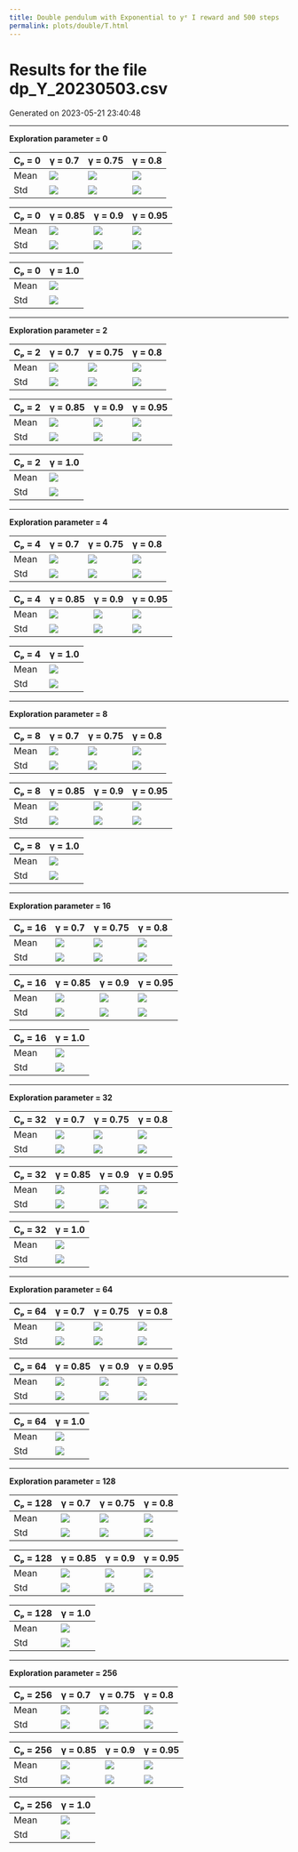 ```yaml
---
title: Double pendulum with Exponential to yᵉ I reward and 500 steps
permalink: plots/double/T.html
---
```

# Results for the file dp_Y_20230503.csv 

Generated on 2023-05-21 23:40:48

---

**Exploration parameter = 0**

| Cₚ = 0 | γ = 0.7 | γ = 0.75 | γ = 0.8 | 
| --- | --- | --- | --- | 
| Mean | ![](fig/dp_Y/mean_g_0.7_cp_0.png) | ![](fig/dp_Y/mean_g_0.75_cp_0.png) | ![](fig/dp_Y/mean_g_0.8_cp_0.png) | 
| Std | ![](fig/dp_Y/std_g_0.7_cp_0.png) | ![](fig/dp_Y/std_g_0.75_cp_0.png) | ![](fig/dp_Y/std_g_0.8_cp_0.png) | 

| Cₚ = 0 | γ = 0.85 | γ = 0.9 | γ = 0.95 | 
| --- | --- | --- | --- | 
| Mean | ![](fig/dp_Y/mean_g_0.85_cp_0.png) | ![](fig/dp_Y/mean_g_0.9_cp_0.png) | ![](fig/dp_Y/mean_g_0.95_cp_0.png) | 
| Std | ![](fig/dp_Y/std_g_0.85_cp_0.png) | ![](fig/dp_Y/std_g_0.9_cp_0.png) | ![](fig/dp_Y/std_g_0.95_cp_0.png) | 

| Cₚ = 0 | γ = 1.0 | 
| --- | --- | 
| Mean | ![](fig/dp_Y/mean_g_1.0_cp_0.png) | 
| Std | ![](fig/dp_Y/std_g_1.0_cp_0.png) | 

---

**Exploration parameter = 2**

| Cₚ = 2 | γ = 0.7 | γ = 0.75 | γ = 0.8 | 
| --- | --- | --- | --- | 
| Mean | ![](fig/dp_Y/mean_g_0.7_cp_2.png) | ![](fig/dp_Y/mean_g_0.75_cp_2.png) | ![](fig/dp_Y/mean_g_0.8_cp_2.png) | 
| Std | ![](fig/dp_Y/std_g_0.7_cp_2.png) | ![](fig/dp_Y/std_g_0.75_cp_2.png) | ![](fig/dp_Y/std_g_0.8_cp_2.png) | 

| Cₚ = 2 | γ = 0.85 | γ = 0.9 | γ = 0.95 | 
| --- | --- | --- | --- | 
| Mean | ![](fig/dp_Y/mean_g_0.85_cp_2.png) | ![](fig/dp_Y/mean_g_0.9_cp_2.png) | ![](fig/dp_Y/mean_g_0.95_cp_2.png) | 
| Std | ![](fig/dp_Y/std_g_0.85_cp_2.png) | ![](fig/dp_Y/std_g_0.9_cp_2.png) | ![](fig/dp_Y/std_g_0.95_cp_2.png) | 

| Cₚ = 2 | γ = 1.0 | 
| --- | --- | 
| Mean | ![](fig/dp_Y/mean_g_1.0_cp_2.png) | 
| Std | ![](fig/dp_Y/std_g_1.0_cp_2.png) | 

---

**Exploration parameter = 4**

| Cₚ = 4 | γ = 0.7 | γ = 0.75 | γ = 0.8 | 
| --- | --- | --- | --- | 
| Mean | ![](fig/dp_Y/mean_g_0.7_cp_4.png) | ![](fig/dp_Y/mean_g_0.75_cp_4.png) | ![](fig/dp_Y/mean_g_0.8_cp_4.png) | 
| Std | ![](fig/dp_Y/std_g_0.7_cp_4.png) | ![](fig/dp_Y/std_g_0.75_cp_4.png) | ![](fig/dp_Y/std_g_0.8_cp_4.png) | 

| Cₚ = 4 | γ = 0.85 | γ = 0.9 | γ = 0.95 | 
| --- | --- | --- | --- | 
| Mean | ![](fig/dp_Y/mean_g_0.85_cp_4.png) | ![](fig/dp_Y/mean_g_0.9_cp_4.png) | ![](fig/dp_Y/mean_g_0.95_cp_4.png) | 
| Std | ![](fig/dp_Y/std_g_0.85_cp_4.png) | ![](fig/dp_Y/std_g_0.9_cp_4.png) | ![](fig/dp_Y/std_g_0.95_cp_4.png) | 

| Cₚ = 4 | γ = 1.0 | 
| --- | --- | 
| Mean | ![](fig/dp_Y/mean_g_1.0_cp_4.png) | 
| Std | ![](fig/dp_Y/std_g_1.0_cp_4.png) | 

---

**Exploration parameter = 8**

| Cₚ = 8 | γ = 0.7 | γ = 0.75 | γ = 0.8 | 
| --- | --- | --- | --- | 
| Mean | ![](fig/dp_Y/mean_g_0.7_cp_8.png) | ![](fig/dp_Y/mean_g_0.75_cp_8.png) | ![](fig/dp_Y/mean_g_0.8_cp_8.png) | 
| Std | ![](fig/dp_Y/std_g_0.7_cp_8.png) | ![](fig/dp_Y/std_g_0.75_cp_8.png) | ![](fig/dp_Y/std_g_0.8_cp_8.png) | 

| Cₚ = 8 | γ = 0.85 | γ = 0.9 | γ = 0.95 | 
| --- | --- | --- | --- | 
| Mean | ![](fig/dp_Y/mean_g_0.85_cp_8.png) | ![](fig/dp_Y/mean_g_0.9_cp_8.png) | ![](fig/dp_Y/mean_g_0.95_cp_8.png) | 
| Std | ![](fig/dp_Y/std_g_0.85_cp_8.png) | ![](fig/dp_Y/std_g_0.9_cp_8.png) | ![](fig/dp_Y/std_g_0.95_cp_8.png) | 

| Cₚ = 8 | γ = 1.0 | 
| --- | --- | 
| Mean | ![](fig/dp_Y/mean_g_1.0_cp_8.png) | 
| Std | ![](fig/dp_Y/std_g_1.0_cp_8.png) | 

---

**Exploration parameter = 16**

| Cₚ = 16 | γ = 0.7 | γ = 0.75 | γ = 0.8 | 
| --- | --- | --- | --- | 
| Mean | ![](fig/dp_Y/mean_g_0.7_cp_16.png) | ![](fig/dp_Y/mean_g_0.75_cp_16.png) | ![](fig/dp_Y/mean_g_0.8_cp_16.png) | 
| Std | ![](fig/dp_Y/std_g_0.7_cp_16.png) | ![](fig/dp_Y/std_g_0.75_cp_16.png) | ![](fig/dp_Y/std_g_0.8_cp_16.png) | 

| Cₚ = 16 | γ = 0.85 | γ = 0.9 | γ = 0.95 | 
| --- | --- | --- | --- | 
| Mean | ![](fig/dp_Y/mean_g_0.85_cp_16.png) | ![](fig/dp_Y/mean_g_0.9_cp_16.png) | ![](fig/dp_Y/mean_g_0.95_cp_16.png) | 
| Std | ![](fig/dp_Y/std_g_0.85_cp_16.png) | ![](fig/dp_Y/std_g_0.9_cp_16.png) | ![](fig/dp_Y/std_g_0.95_cp_16.png) | 

| Cₚ = 16 | γ = 1.0 | 
| --- | --- | 
| Mean | ![](fig/dp_Y/mean_g_1.0_cp_16.png) | 
| Std | ![](fig/dp_Y/std_g_1.0_cp_16.png) | 

---

**Exploration parameter = 32**

| Cₚ = 32 | γ = 0.7 | γ = 0.75 | γ = 0.8 | 
| --- | --- | --- | --- | 
| Mean | ![](fig/dp_Y/mean_g_0.7_cp_32.png) | ![](fig/dp_Y/mean_g_0.75_cp_32.png) | ![](fig/dp_Y/mean_g_0.8_cp_32.png) | 
| Std | ![](fig/dp_Y/std_g_0.7_cp_32.png) | ![](fig/dp_Y/std_g_0.75_cp_32.png) | ![](fig/dp_Y/std_g_0.8_cp_32.png) | 

| Cₚ = 32 | γ = 0.85 | γ = 0.9 | γ = 0.95 | 
| --- | --- | --- | --- | 
| Mean | ![](fig/dp_Y/mean_g_0.85_cp_32.png) | ![](fig/dp_Y/mean_g_0.9_cp_32.png) | ![](fig/dp_Y/mean_g_0.95_cp_32.png) | 
| Std | ![](fig/dp_Y/std_g_0.85_cp_32.png) | ![](fig/dp_Y/std_g_0.9_cp_32.png) | ![](fig/dp_Y/std_g_0.95_cp_32.png) | 

| Cₚ = 32 | γ = 1.0 | 
| --- | --- | 
| Mean | ![](fig/dp_Y/mean_g_1.0_cp_32.png) | 
| Std | ![](fig/dp_Y/std_g_1.0_cp_32.png) | 

---

**Exploration parameter = 64**

| Cₚ = 64 | γ = 0.7 | γ = 0.75 | γ = 0.8 | 
| --- | --- | --- | --- | 
| Mean | ![](fig/dp_Y/mean_g_0.7_cp_64.png) | ![](fig/dp_Y/mean_g_0.75_cp_64.png) | ![](fig/dp_Y/mean_g_0.8_cp_64.png) | 
| Std | ![](fig/dp_Y/std_g_0.7_cp_64.png) | ![](fig/dp_Y/std_g_0.75_cp_64.png) | ![](fig/dp_Y/std_g_0.8_cp_64.png) | 

| Cₚ = 64 | γ = 0.85 | γ = 0.9 | γ = 0.95 | 
| --- | --- | --- | --- | 
| Mean | ![](fig/dp_Y/mean_g_0.85_cp_64.png) | ![](fig/dp_Y/mean_g_0.9_cp_64.png) | ![](fig/dp_Y/mean_g_0.95_cp_64.png) | 
| Std | ![](fig/dp_Y/std_g_0.85_cp_64.png) | ![](fig/dp_Y/std_g_0.9_cp_64.png) | ![](fig/dp_Y/std_g_0.95_cp_64.png) | 

| Cₚ = 64 | γ = 1.0 | 
| --- | --- | 
| Mean | ![](fig/dp_Y/mean_g_1.0_cp_64.png) | 
| Std | ![](fig/dp_Y/std_g_1.0_cp_64.png) | 

---

**Exploration parameter = 128**

| Cₚ = 128 | γ = 0.7 | γ = 0.75 | γ = 0.8 | 
| --- | --- | --- | --- | 
| Mean | ![](fig/dp_Y/mean_g_0.7_cp_128.png) | ![](fig/dp_Y/mean_g_0.75_cp_128.png) | ![](fig/dp_Y/mean_g_0.8_cp_128.png) | 
| Std | ![](fig/dp_Y/std_g_0.7_cp_128.png) | ![](fig/dp_Y/std_g_0.75_cp_128.png) | ![](fig/dp_Y/std_g_0.8_cp_128.png) | 

| Cₚ = 128 | γ = 0.85 | γ = 0.9 | γ = 0.95 | 
| --- | --- | --- | --- | 
| Mean | ![](fig/dp_Y/mean_g_0.85_cp_128.png) | ![](fig/dp_Y/mean_g_0.9_cp_128.png) | ![](fig/dp_Y/mean_g_0.95_cp_128.png) | 
| Std | ![](fig/dp_Y/std_g_0.85_cp_128.png) | ![](fig/dp_Y/std_g_0.9_cp_128.png) | ![](fig/dp_Y/std_g_0.95_cp_128.png) | 

| Cₚ = 128 | γ = 1.0 | 
| --- | --- | 
| Mean | ![](fig/dp_Y/mean_g_1.0_cp_128.png) | 
| Std | ![](fig/dp_Y/std_g_1.0_cp_128.png) | 

---

**Exploration parameter = 256**

| Cₚ = 256 | γ = 0.7 | γ = 0.75 | γ = 0.8 | 
| --- | --- | --- | --- | 
| Mean | ![](fig/dp_Y/mean_g_0.7_cp_256.png) | ![](fig/dp_Y/mean_g_0.75_cp_256.png) | ![](fig/dp_Y/mean_g_0.8_cp_256.png) | 
| Std | ![](fig/dp_Y/std_g_0.7_cp_256.png) | ![](fig/dp_Y/std_g_0.75_cp_256.png) | ![](fig/dp_Y/std_g_0.8_cp_256.png) | 

| Cₚ = 256 | γ = 0.85 | γ = 0.9 | γ = 0.95 | 
| --- | --- | --- | --- | 
| Mean | ![](fig/dp_Y/mean_g_0.85_cp_256.png) | ![](fig/dp_Y/mean_g_0.9_cp_256.png) | ![](fig/dp_Y/mean_g_0.95_cp_256.png) | 
| Std | ![](fig/dp_Y/std_g_0.85_cp_256.png) | ![](fig/dp_Y/std_g_0.9_cp_256.png) | ![](fig/dp_Y/std_g_0.95_cp_256.png) | 

| Cₚ = 256 | γ = 1.0 | 
| --- | --- | 
| Mean | ![](fig/dp_Y/mean_g_1.0_cp_256.png) | 
| Std | ![](fig/dp_Y/std_g_1.0_cp_256.png) | 

